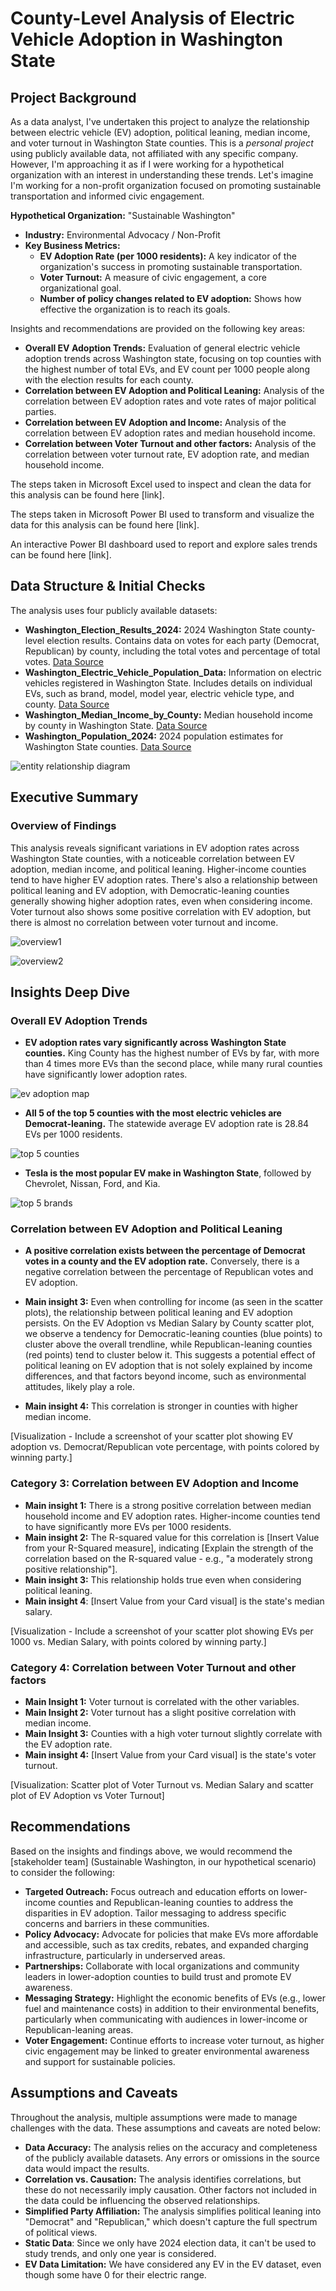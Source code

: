 # County-Level Analysis of Electric Vehicle Adoption in Washington State

## Project Background

As a data analyst, I've undertaken this project to analyze the relationship between electric vehicle (EV) adoption, political leaning, median income, and voter turnout in Washington State counties.  This is a *personal project* using publicly available data, not affiliated with any specific company. However, I'm approaching it as if I were working for a hypothetical organization with an interest in understanding these trends. Let's imagine I'm working for a non-profit organization focused on promoting sustainable transportation and informed civic engagement.

**Hypothetical Organization:**  "Sustainable Washington"

*   **Industry:**  Environmental Advocacy / Non-Profit
*   **Key Business Metrics:**
    *   **EV Adoption Rate (per 1000 residents):**  A key indicator of the organization's success in promoting sustainable transportation.
    *   **Voter Turnout:**  A measure of civic engagement, a core organizational goal.
    *  **Number of policy changes related to EV adoption:** Shows how effective the organization is to reach its goals.

Insights and recommendations are provided on the following key areas:

*   **Overall EV Adoption Trends:** Evaluation of general electric vehicle adoption trends across Washington state, focusing on top counties with the highest number of total EVs, and EV count per 1000 people along with the election results for each county.
*   **Correlation between EV Adoption and Political Leaning:** Analysis of the correlation between EV adoption rates and vote rates of major political parties.
*   **Correlation between EV Adoption and Income:** Analysis of the correlation between EV adoption rates and median household income.
*   **Correlation between Voter Turnout and other factors:** Analysis of the correlation between voter turnout rate, EV adoption rate, and median household income.

The steps taken in Microsoft Excel used to inspect and clean the data for this analysis can be found here [link].

The steps taken in Microsoft Power BI used to transform and visualize the data for this analysis can be found here [link].

An interactive Power BI dashboard used to report and explore sales trends can be found here [link].

## Data Structure & Initial Checks

The analysis uses four publicly available datasets:

*   **Washington_Election_Results_2024:**  2024 Washington State county-level election results. Contains data on votes for each party (Democrat, Republican) by county, including the total votes and percentage of total votes. [Data Source](https://results.vote.wa.gov/results/20241105/export.html)
*   **Washington_Electric_Vehicle_Population_Data:**  Information on electric vehicles registered in Washington State. Includes details on individual EVs, such as brand, model, model year, electric vehicle type, and county. [Data Source](https://catalog.data.gov/dataset/electric-vehicle-population-data)
*   **Washington_Median_Income_by_County:** Median household income by county in Washington State. [Data Source](https://hdpulse.nimhd.nih.gov/data-portal/social/table?socialtopic=030&socialtopic_options=social_6&demo=00011&demo_options=income_3&race=00&race_options=race_7&sex=0&sex_options=sexboth_1&age=001&age_options=ageall_1&statefips=53&statefips_options=area_states)
*   **Washington_Population_2024:**  2024 population estimates for Washington State counties. [Data Source](https://ofm.wa.gov/washington-data-research/population-demographics/population-estimates/april-1-official-population-estimates)

![entity relationship diagram](https://github.com/user-attachments/assets/5b679540-d22f-4646-864d-5825243252fa)

## Executive Summary

### Overview of Findings

This analysis reveals significant variations in EV adoption rates across Washington State counties, with a noticeable correlation between EV adoption, median income, and political leaning.  Higher-income counties tend to have higher EV adoption rates.  There's also a relationship between political leaning and EV adoption, with Democratic-leaning counties generally showing higher adoption rates, even when considering income.  Voter turnout also shows some positive correlation with EV adoption, but there is almost no correlation between voter turnout and income.

![overview1](https://github.com/user-attachments/assets/67382bc3-ec7d-4671-b905-bf49009d8bdc)

![overview2](https://github.com/user-attachments/assets/aa970796-050b-4f57-bb30-324436b98873)

## Insights Deep Dive

### Overall EV Adoption Trends

*   **EV adoption rates vary significantly across Washington State counties.** King County has the highest number of EVs by far, with more than 4 times more EVs than the second place, while many rural counties have significantly lower adoption rates.

![ev adoption map](https://github.com/user-attachments/assets/cbd58e11-a09e-4230-9b95-3d0f8c07672c)

*   **All 5 of the top 5 counties with the most electric vehicles are Democrat-leaning.** The statewide average EV adoption rate is 28.84 EVs per 1000 residents.

![top 5 counties](https://github.com/user-attachments/assets/b8eeb565-f9b3-492b-bd1e-c551aa59f648)

*   **Tesla is the most popular EV make in Washington State**, followed by Chevrolet, Nissan, Ford, and Kia.

![top 5 brands](https://github.com/user-attachments/assets/6cf926c7-45ff-49a9-9bff-0b3fee769500)

### Correlation between EV Adoption and Political Leaning

*   **A positive correlation exists between the percentage of Democrat votes in a county and the EV adoption rate.** Conversely, there is a negative correlation between the percentage of Republican votes and EV adoption.



*   **Main insight 3:**  Even when controlling for income (as seen in the scatter plots), the relationship between political leaning and EV adoption persists. On the EV Adoption vs Median Salary by County scatter plot, we observe a tendency for Democratic-leaning counties (blue points) to cluster above the overall trendline, while Republican-leaning counties (red points) tend to cluster below it. This suggests a potential effect of political leaning on EV adoption that is not solely explained by income differences, and that factors beyond income, such as environmental attitudes, likely play a role.



*  **Main insight 4:** This correlation is stronger in counties with higher median income.

[Visualization - Include a screenshot of your scatter plot showing EV adoption vs. Democrat/Republican vote percentage, with points colored by winning party.]

### Category 3: Correlation between EV Adoption and Income

*   **Main insight 1:** There is a strong positive correlation between median household income and EV adoption rates.  Higher-income counties tend to have significantly more EVs per 1000 residents.
*   **Main insight 2:**  The R-squared value for this correlation is [Insert Value from your R-Squared measure], indicating [Explain the strength of the correlation based on the R-squared value - e.g., "a moderately strong positive relationship"].
*   **Main insight 3:**  This relationship holds true even when considering political leaning.
*   **Main insight 4**: [Insert Value from your Card visual] is the state's median salary.

[Visualization - Include a screenshot of your scatter plot showing EVs per 1000 vs. Median Salary, with points colored by winning party.]

### Category 4: Correlation between Voter Turnout and other factors

*    **Main Insight 1:** Voter turnout is correlated with the other variables.
*    **Main Insight 2:** Voter turnout has a slight positive correlation with median income.
*    **Main Insight 3:** Counties with a high voter turnout slightly correlate with the EV adoption rate.
*   **Main insight 4:** [Insert Value from your Card visual] is the state's voter turnout.

[Visualization: Scatter plot of Voter Turnout vs. Median Salary and scatter plot of EV Adoption vs Voter Turnout]

## Recommendations

Based on the insights and findings above, we would recommend the [stakeholder team] (Sustainable Washington, in our hypothetical scenario) to consider the following:

*   **Targeted Outreach:**  Focus outreach and education efforts on lower-income counties and Republican-leaning counties to address the disparities in EV adoption. Tailor messaging to address specific concerns and barriers in these communities.
*   **Policy Advocacy:**  Advocate for policies that make EVs more affordable and accessible, such as tax credits, rebates, and expanded charging infrastructure, particularly in underserved areas.
*   **Partnerships:**  Collaborate with local organizations and community leaders in lower-adoption counties to build trust and promote EV awareness.
*   **Messaging Strategy:**  Highlight the economic benefits of EVs (e.g., lower fuel and maintenance costs) in addition to their environmental benefits, particularly when communicating with audiences in lower-income or Republican-leaning areas.
*   **Voter Engagement:** Continue efforts to increase voter turnout, as higher civic engagement may be linked to greater environmental awareness and support for sustainable policies.

## Assumptions and Caveats

Throughout the analysis, multiple assumptions were made to manage challenges with the data. These assumptions and caveats are noted below:

*   **Data Accuracy:** The analysis relies on the accuracy and completeness of the publicly available datasets. Any errors or omissions in the source data would impact the results.
*   **Correlation vs. Causation:**  The analysis identifies correlations, but these do not necessarily imply causation. Other factors not included in the data could be influencing the observed relationships.
*   **Simplified Party Affiliation:**  The analysis simplifies political leaning into "Democrat" and "Republican," which doesn't capture the full spectrum of political views.
* **Static Data**: Since we only have 2024 election data, it can't be used to study trends, and only one year is considered.
* **EV Data Limitation:** We have considered any EV in the EV dataset, even though some have 0 for their electric range.

